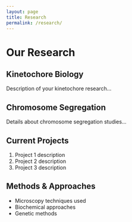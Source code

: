 ```yaml
---
layout: page
title: Research
permalink: /research/
---
```


# Our Research

## Kinetochore Biology

Description of your kinetochore research...

## Chromosome Segregation

Details about chromosome segregation studies...

## Current Projects

1. Project 1 description
2. Project 2 description
3. Project 3 description

## Methods & Approaches

- Microscopy techniques used
- Biochemical approaches
- Genetic methods